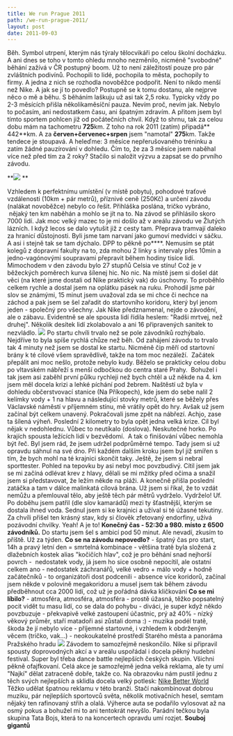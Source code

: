 ```yaml
---
title: We run Prague 2011
path: /we-run-prague-2011/
layout: post
date: 2011-09-03
---
```


Běh. Symbol utrpení, kterým nás týraly tělocvikáři po celou školní docházku. A ani dnes se toho v tomto ohledu mnoho nezměnilo, nicméně "svobodné" běhání zažívá v ČR postupný boom. Už to není záležitostí pouze pro pár zvláštních podivínů. Pochopili to lidé, pochopila to města, pochopily to firmy. A jedna z nich se rozhodla novoběžce podpořit. Není to nikdo menší než Nike. A jak se jí to povedlo? Postupně se k tomu dostanu, ale nejprve něco o mě a běhu. S běháním laškuju už asi tak 2,5 roku. Typicky vždy po 2-3 měsících přišla několikaměsíční pauza. Nevím proč, nevím jak. Nebylo to počasím, ani nedostatkem času, ani špatným zdravím. A přitom jsem byl tímto sportem pohlcen již od počátečních chvil. Když to shrnu, tak za celou dobu mám na tachometru **725**km. Z toho na rok 2011 (zatím) připadá** 442**km. A za **červen+červenec+srpen** jsem "namotal" **275**km. Takže tendece je stoupavá. A heleďme: 3 měsíce nepřerušovaného tréninku a zatím žádné pauzírování v dohledu. Čím to, že za 3 měsíce jsem naběhal více než před tím za 2 roky? Stačilo si naložit výzvu a zapsat se do prvního závodu. 

**![](../wp-legacy-content/werun-300x224.jpg) **

Vzhledem k perfektnímu umístění (v místě pobytu), pohodové traťové vzdálenosti (10km + pár metrů), příznivé ceně (250Kč) a určení závodu (nalákat novoběžce) nebylo co řešit. Přihláška poslána, tričko vybráno,  nějaký ten km naběhán a mohlo se jít na to. Na závod se přihlásilo skoro 7000 lidí. Jak moc velký mazec to je mi došlo až v areálu závodu ve Žlutých lázních. I když lecos se dalo vytušit již z cesty tam. Přeprava tramvají daleko za hranicí důstojnosti. Byli jsme tam narvaní jako gumoví medvídci v sáčku. A asi i stejně tak se tam dýchalo. DPP to pěkně po****. Nemusím se ptát kolegů z dopravní fakulty na to, zda mohou 2 linky s intervaly přes 10min a jedno-vagónovými soupravami přepravit během hodiny tisíce lidí. Mimochodem v den závodu bylo 27 stupňů Celsia ve stínu! Což je v běžeckých poměrech kurva šílenej hic. No nic. Na místě jsem si došel dát věci (na které jsme dostali od Nike praktický vak) do úschovny. To proběhlo celkem rychle a dostal jsem na oplátku pásek na ruku. Prohodil jsme pár slov se známými, 15 minut jsem uvažoval zda se mi chce či nechce na záchod a pak jsem se šel zařadit do startovního koridoru, který byl jenom jeden - společný pro všechny. Jak Nike předznamenal, nejde o závodění, ale o zábavu. Evidentně se ale spousta lidí řídila heslem: "Radši mrtvej, než druhej". Několik desítek lidí zkolabovalo a ani 16 připravených sanitek to nezvládlo. ![](../wp-legacy-content/werun3-300x199.jpg) Po startu chvíli trvalo než se pole závodníků rozhýbalo. Nejdříve to byla spíše rychlá chůze než běh. Od zahájení závodu to trvalo tak 4 minuty než jsem se dostal ke startu. Nicméně čip měří od startovní brány k té cílové všem spravědlivě, takže na tom moc nezáleží.  Začátek přepálit ani moc nešlo, protože nebylo kudy. Běželo se prakticky celou dobu po vltavském nábřeží s menší odbočkou do centra staré Prahy.  Bohužel i tak jsem asi zaběhl první půlku rychleji než bych chtěl a už někde na 4. km jsem měl docela krizi a lehké píchání pod žebrem. Naštěstí už byla v dohledu občerstvovací stanice (Na Příkopech), kde jsem do sebe nalil 2 kelímky vody + 1 na hlavu a následující stovky metrů, které se běžely přes Václavské náměstí v příjemném stínu, mě vrátily opět do hry. Avšak už jsem začínal být celkem unavený. Pokračovali jsme zpět na nábřezí. Achjo, zase ta šílená výheň. Poslední 2 kilometry to byla opět jedna velká krize. Cíl byl nějak v nedohlednu. Vůbec to neutíkalo (doslova). Neskutečné horko. Po krajích spousta ležících lidí v bezvědomí.  A tak o finišování vůbec nemohla být řeč. Byl jsem rád, že jsem udržel podprůměrné tempo. Tady jsem si už opravdu sáhnul na své dno. Při každém dalším kroku jsem byl již smířen s tím, že bych mohl na té krajnici skončit taky. Ještě, že jsem si nebral sporttester. Pohled na tepovku by asi nebyl moc povzbudivý. Cítil jsem jak se mi začíná odlévat krev z hlavy, dělali se mi mžitky před očima a snažil jsem si představovat, že ležím někde na pláži. A konečně přišla poslední zatáčka a tam v dálce malinkatá cílová brána. Už jsem si říkal, že to vzdát nemůžu a přemlouval tělo, aby ještě těch pár mětrů vydrželo. Vydrželo! Uf. Po doběhu jsem patřil (dle slov kamarádů) mezi ty šťastnější, kterým se dostala ihned voda. Sednul jsem si ke krajnici a užíval si té úžasné tekutiny. Za chvíli přišel ten krásný stav, kdy si člověk zfetovaný endorfiny, užívá pozávodní chvilky. Yeah! A je to! **Konečný čas - 52:30 a 980. místo z 6500 závodníků.** Do startu jsem šel s ambicí pod 50 minut. Ale nevadí, zkusím to příště. Už za týden. **Co se na závodu nepovedlo?** \- špatný čas pro start, 14h a pravý letní den = smrtelná kombinace \- většina tratě byla složená z dlažebních kostek alias "kočičích hlav", což je pro běhání snad nejhorší povrch \-  nedostatek vody, já jsem ho sice osobně nepocítil, ale ostatní celkem ano \- nedostatek záchranářů, velké vedro + málo vody + hodně začátečníků - to organizátoři dost podcenili \- absence více koridorů, začínal jsem někde v polovině megakoridoru a musel jsem tak během závodu předběhnout cca 2000 lidí, což už je pořádná dávka kličkování **Co se mi líbilo?** \- atmosféra, atmosféra, atmosféra - prostě úžasná, těžko popsatelný pocit vidět tu masu lidí, co se dala do pohybu \- diváci, je super když někdo povzbuzuje \- překvapivě velké zastoupení účastnic, prý až 40% \- nízký věkový průměr, staří matadoři asi zůstali doma :) \- muzika podél tratě, škoda že jí nebylo více \- příjemné startovné, i vzhledem k obdrženým věcem (tričko, vak...) \- neokoukatelné prostředí Starého města a panoráma Pražského hradu ![](../wp-legacy-content/werun2-300x199.jpg) Závodem to samozřejmě neskončilo. Nike si připravil spousty doprovodných akcí a v areálu uspořádal i docela pěkný hudební festival. Super byl třeba dance battle nejlepších českých skupin. Všichni pěkně ofajfkovaní. Celá akce je samozřejmě jedna velká reklama, ale ty umí "Najkí" dělat zatraceně dobře, takže co. Na obrazovku nám pustil jednu z těch svých nejlepších a sklidla docela velký potlesk: [Nike Better World](http://www.youtube.com/watch?v=dqx4-d_4g1U) Těžko udělat špatnou reklamu v této branži. Stačí nakombinovat dobrou muziku, pár nejlepších sportovců světa, několik motivačních hesel, semtam nějaký ten rafinovaný střih a olalá. Výherce auta se podařilo vylosovat až na osmý pokus a bohužel mi to ani tentokrát nevyšlo. Parádní tečkou byla skupina Tata Bojs, která to na koncertech opravdu umí rozjet. **Souboj gigantů**